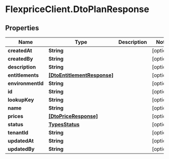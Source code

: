 # FlexpriceClient.DtoPlanResponse

## Properties

Name | Type | Description | Notes
------------ | ------------- | ------------- | -------------
**createdAt** | **String** |  | [optional] 
**createdBy** | **String** |  | [optional] 
**description** | **String** |  | [optional] 
**entitlements** | [**[DtoEntitlementResponse]**](DtoEntitlementResponse.md) |  | [optional] 
**environmentId** | **String** |  | [optional] 
**id** | **String** |  | [optional] 
**lookupKey** | **String** |  | [optional] 
**name** | **String** |  | [optional] 
**prices** | [**[DtoPriceResponse]**](DtoPriceResponse.md) |  | [optional] 
**status** | [**TypesStatus**](TypesStatus.md) |  | [optional] 
**tenantId** | **String** |  | [optional] 
**updatedAt** | **String** |  | [optional] 
**updatedBy** | **String** |  | [optional] 



